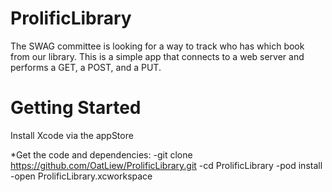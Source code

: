 # ProlificLibrary
The SWAG committee is looking for a way to track who has which book from our library. This is a simple app that connects to a web server and performs a GET, a POST, and a PUT. 

# Getting Started
Install Xcode via the appStore

*Get the code and dependencies:
-git clone https://github.com/OatLiew/ProlificLibrary.git
-cd ProlificLibrary
-pod install
-open ProlificLibrary.xcworkspace


